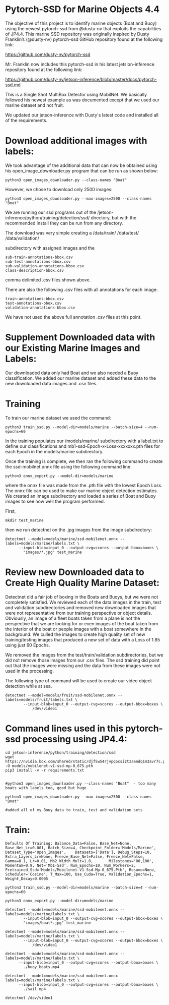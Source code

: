 # Pytorch-SSD for Marine Objects 4.4
The objective of this project is to identify marine objects (Boat and Buoy) using the newest pytorch-ssd from @dustu-nv that exploits the capabilities of JP4.4. This marine SSD repository was originally inspired by Dusty Franklin’s (@dusty-nv) pytorch-ssd GitHub repository found at the following link:

https://github.com/dusty-nv/pytorch-ssd

Mr. Franklin now includes this pytorch-ssd in his latest jetsion-inference repository found at the following link:

https://github.com/dusty-nv/jetson-inference/blob/master/docs/pytorch-ssd.md

This is a Single Shot MultiBox Detector using MobilNet. We basically followed his newest example as was documented except that we used our marine dataset and not fruit.  

We updated our jetson-inference with Dusty's latest code and installed all of the requirements. 

# Download additional images with labels:
We took advantage of the additional data that can now be obtained using his open_image_downloader.py program that can be run as shown below:

	python3 open_images_downloader.py --class-names "Boat"

However, we chose to download only 2500 images: 

	python3 open_images_downloader.py --max-images=2500 --class-names "Boat"

We are running our ssd programs out of the /jetson-inference/python/training/detection/ssd/ directory, but with the recommended install they can be run from any directory. 


The download was very simple creating a /data/train/
					/data/test/
					/data/validation/

subdirectory with assigned images and the 

    sub-train-annotations-bbox.csv
    sub-test-annotations-bbox.csv
    sub-validation-annotations-bbox.csv
    class-description-bbox.csv

comma delimited .csv files shown above. 

There are also the following .csv files with all annotations for each image:

    train-annotations-bbox.csv
    test-annotations-bbox.csv
    validation-annotations-bbox.csv

We have not used the above full annotation .csv files at this point. 

# Supplement Downloaded data with our Existing Marine Images and Labels:
Our downloaded data only had Boat and we also needed a Buoy classification. We added our marine dataset and added these data to the new downloaded data images and .csv files.

# Training
To train our marine dataset we used the command:

	python3 train_ssd.py --model-dir=models/marine --batch-size=4 --num-epochs=60

In the training populates our /models/marine/ subdirectory with a label.txt to define our classifications and mb1-ssd-Epoch-x-Loss-xxxxxxx.pth files for each Epoch in the models/marine subdirectory.  

Once the training is complete, we then ran the following command to create the ssd-mobilnet.onnx file using the following command line:

	python3 onnx_export.py --model-dir=models/marine

where the onnx file was made from the .pth file with the lowest Epoch Loss. The onnx file can be used to make our marine object detection estimates. We created an image subdirectory and loaded a series of Boat and Buoy images to see how well the program performed. 

First, 

	mkdir test_marine

then we run detectnet on the .jpg images from the image subdirectory:

	detectnet --model=models/marine/ssd-mobilenet.onnx --labels=models/marine/labels.txt \
          --input-blob=input_0 --output-cvg=scores --output-bbox=boxes \
            "images/*.jpg" test_marine

# Review new Downloaded data to Create High Quality Marine Dataset:
Detectnet did a fair job of boxing in the Boats and Buoys, but we were not completely satisfied. We reviewed each of the data images in the train, test and validation subdirectories and removed new downloaded images that were not representative from our training perspective or object details. Obviously, an image of a fleet boats taken from a plane is not the perspective that we are looking for or even images of the boat taken from the interior of the boat or people images with a boat somewhere in the background. We culled the images to create high quality set of new training/testing images that produced a new set of data with a Loss of 1.85 using just 60 Epochs.

We removed the images from the test/train/validation subdirectories, but we did not remove those images from our .csv files. The ssd training did point out that the images were missing and the data from these images were not used in the processing. 

The following type of command will be used to create our video object detection while at sea. 


	detectnet --model=models/fruit/ssd-mobilenet.onnx --labels=models/fruit/labels.txt \
          	--input-blob=input_0 --output-cvg=scores --output-bbox=boxes \
            	/dev/video1


# Command lines used in this pytorch-ssd processing using JP4.4:
	cd jetson-inference/python/training/detection/ssd
	wget https://nvidia.box.com/shared/static/djf5w54rjvpqocsiztzaandq1m3avr7c.pth -O models/mobilenet-v1-ssd-mp-0_675.pth
	pip3 install -v -r requirements.txt


	#python3 open_images_downloader.py --class-names "Boat"  - too many boats with labels too, good but huge

	python3 open_images_downloader.py --max-images=2500 --class-names "Boat"

	#added all of my Bouy data to train, test and validation sets


# Train:
	Defaults Of Training: Balance_Data=False, Base_Net=None, Base_Net_Lr=0.001, Batch_Size=4, Checkpoint_Folder='Models/Marine', Dataset_Type='Open_Images', 	Datasets=['Data'], Debug_Steps=10, Extra_Layers_Lr=None, Freeze_Base_Net=False, Freeze_Net=False, Gamma=0.1, Lr=0.01, Mb2_Width_Mult=1.0, 		Milestones='80,100', Momentum=0.9, Net='Mb1-Ssd', Num_Epochs=10, Num_Workers=2, Pretrained_Ssd='Models/Mobilenet-V1-Ssd-Mp-0_675.Pth', Resume=None, 	Scheduler='Cosine', T_Max=100, Use_Cuda=True, Validation_Epochs=1, Weight_Decay=0.0005

	python3 train_ssd.py --model-dir=models/marine --batch-size=4 --num-epochs=60

	python3 onnx_export.py --model-dir=models/marine

	detectnet --model=models/marine/ssd-mobilenet.onnx --labels=models/marine/labels.txt \
          	--input-blob=input_0 --output-cvg=scores --output-bbox=boxes \
		    "images/boat*.jpg" test_marine

	detectnet --model=models/marine/ssd-mobilenet.onnx --labels=models/marine/labels.txt \
          	--input-blob=input_0 --output-cvg=scores --output-bbox=boxes \
            	/dev/video1

	detectnet --model=models/marine/ssd-mobilenet.onnx --labels=models/marine/labels.txt \
          --input-blob=input_0 --output-cvg=scores --output-bbox=boxes \
            ./buoy_boats.mp4

	detectnet --model=models/marine/ssd-mobilenet.onnx --labels=models/marine/labels.txt \
          --input-blob=input_0 --output-cvg=scores --output-bbox=boxes \
            ./sail.mp4

	detectnet /dev/video1




